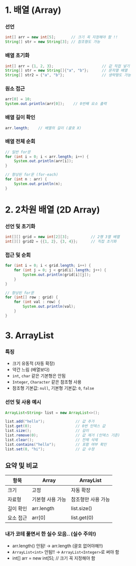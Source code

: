 # 1. 배열 (Array)

### 선언
```java
int[] arr = new int[5];       // 크기 꼭 지정해야 함 !!
String[] str = new String[3]; // 참조형도 가능
```

### 배열 초기화
```java
int[] arr = {1, 2, 3};                      // 값 직접 넣기
String[] str = new String[]{"a", "b"};      // 문자열 배열
String[] str2 = {"a", "b"};                 // 생략형도 가능
```

### 원소 접근
```java
arr[0] = 10;
System.out.println(arr[0]);    // 0번째 요소 출력
```

### 배열 길이 확인
```java
arr.length;    // 배열의 길이 (괄호 X)
```

### 배열 전체 순회
```java
// 일반 for문
for (int i = 0; i < arr.length; i++) {
    System.out.println(arr[i]);
}

// 향상된 for문 (for-each)
for (int n : arr) {
    System.out.println(n);
}
```
# 2. 2차원 배열 (2D Array)

### 선언 및 초기화
```java
int[][] grid = new int[2][3];          // 2행 3열 배열
int[][] grid2 = {{1, 2}, {3, 4}};      // 직접 초기화
```

### 접근 및 순회
```java
for (int i = 0; i < grid.length; i++) {
    for (int j = 0; j < grid[i].length; j++) {
        System.out.println(grid[i][j]);
    }
}

// 향상된 for문
for (int[] row : grid) {
    for (int val : row) {
        System.out.println(val);
    }
}
```

# 3. ArrayList

### 특징
- 크기 유동적 (자동 확장)
- 약간 느림 (배열보다)
- `int`, `char` 같은 기본형은 안됨
- `Integer`, `Character` 같은 참조형 사용
- 참조형 기본값: `null`, 기본형 기본값: `0`, `false`

### 선언 및 사용 예시
```java
ArrayList<String> list = new ArrayList<>();

list.add("hello");              // 값 추가
list.get(0);                    // 0번 인덱스 값
list.size();                    // 길이
list.remove(0);                 // 값 제거 (인덱스 기준)
list.clear();                   // 전체 삭제
list.contains("hello");         // 포함 여부 확인
list.set(0, "hi");              // 값 수정
```

## 요약 및 비교

| 항목    | Array        | ArrayList              |
| ----- | ------------ | ---------------------- |
| 크기    | 고정           | 자동 확장                  |
| 자료형   | 기본형 사용 가능    | 참조형만 사용 가능 |
| 길이 확인 | arr.length | list.size()          |
| 요소 접근 | arr[0]     | list.get(0)          |

### 내가 코테 풀면서 한 실수 모음.. (실수 주의!)
- arr.length() 안됨! → arr.length (괄호 없어야해!!)
- `ArrayList<int>` 안됨!! → `ArrayList<Integer>`로 써야 함
- int[] arr = new int[5];          // 크기 꼭 지정해야 함
